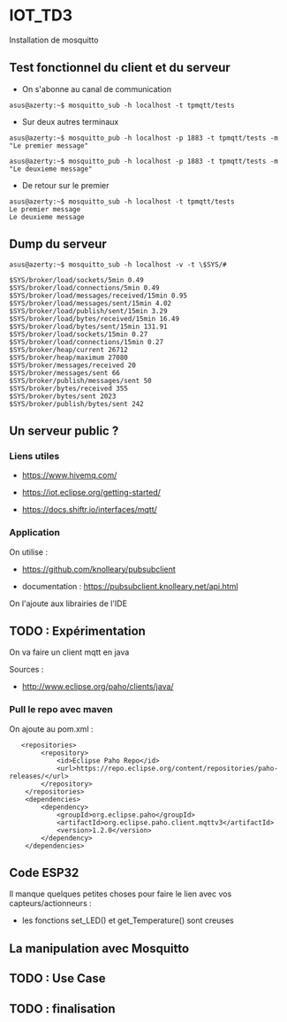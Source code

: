 # IOT_TD3

Installation de mosquitto

## Test fonctionnel du client et du serveur

- On s'abonne au canal de communication

```
asus@azerty:~$ mosquitto_sub -h localhost -t tpmqtt/tests
```

- Sur deux autres terminaux

```
asus@azerty:~$ mosquitto_pub -h localhost -p 1883 -t tpmqtt/tests -m "Le premier message"
```

```
asus@azerty:~$ mosquitto_pub -h localhost -p 1883 -t tpmqtt/tests -m "Le deuxieme message"
```

- De retour sur le premier

```
asus@azerty:~$ mosquitto_sub -h localhost -t tpmqtt/tests
Le premier message
Le deuxieme message
```

## Dump du serveur

```
asus@azerty:~$ mosquitto_sub -h localhost -v -t \$SYS/#

$SYS/broker/load/sockets/5min 0.49
$SYS/broker/load/connections/5min 0.49
$SYS/broker/load/messages/received/15min 0.95
$SYS/broker/load/messages/sent/15min 4.02
$SYS/broker/load/publish/sent/15min 3.29
$SYS/broker/load/bytes/received/15min 16.49
$SYS/broker/load/bytes/sent/15min 131.91
$SYS/broker/load/sockets/15min 0.27
$SYS/broker/load/connections/15min 0.27
$SYS/broker/heap/current 26712
$SYS/broker/heap/maximum 27080
$SYS/broker/messages/received 20
$SYS/broker/messages/sent 66
$SYS/broker/publish/messages/sent 50
$SYS/broker/bytes/received 355
$SYS/broker/bytes/sent 2023
$SYS/broker/publish/bytes/sent 242

```

## Un serveur public ?

### Liens utiles

- https://www.hivemq.com/

- https://iot.eclipse.org/getting-started/

- https://docs.shiftr.io/interfaces/mqtt/

### Application

On utilise :

- https://github.com/knolleary/pubsubclient

- documentation : https://pubsubclient.knolleary.net/api.html

On l'ajoute aux librairies de l'IDE

## TODO : Expérimentation

On va faire un client mqtt en java

Sources :

- http://www.eclipse.org/paho/clients/java/

### Pull le repo avec maven

On ajoute au pom.xml :

```
   <repositories>
        <repository>
            <id>Eclipse Paho Repo</id>
            <url>https://repo.eclipse.org/content/repositories/paho-releases/</url>
        </repository>
    </repositories>
    <dependencies>
        <dependency>
            <groupId>org.eclipse.paho</groupId>
            <artifactId>org.eclipse.paho.client.mqttv3</artifactId>
            <version>1.2.0</version>
        </dependency>
    </dependencies>
```

## Code ESP32

Il manque quelques petites choses pour faire le lien avec vos capteurs/actionneurs :

- les fonctions set_LED() et get_Temperature() sont creuses

## La manipulation avec Mosquitto

## TODO : Use Case

## TODO : finalisation
